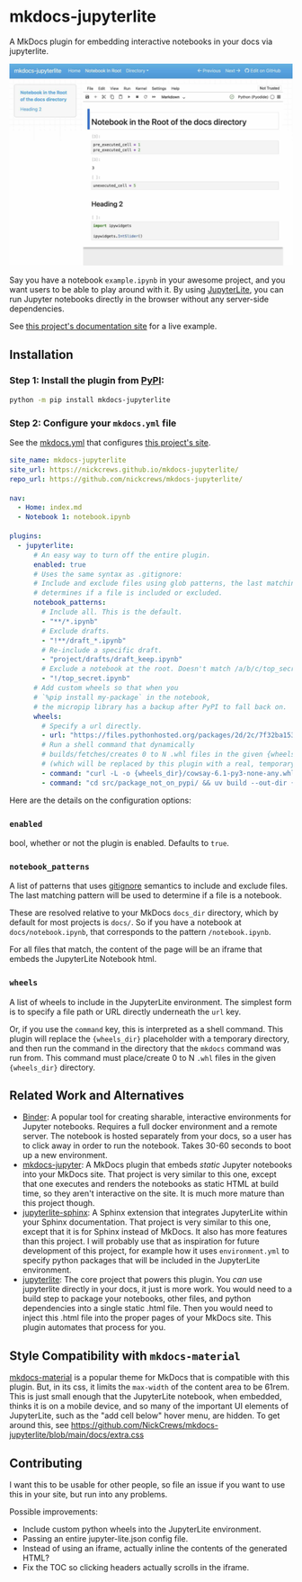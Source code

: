 
# mkdocs-jupyterlite

A MkDocs plugin for embedding interactive notebooks in your docs via jupyterlite.

![Screenshot of a JupyterLite notebook embedded in MkDocs](https://raw.githubusercontent.com/NickCrews/mkdocs-jupyterlite/main/docs/assets/screenshot.jpg)

Say you have a notebook `example.ipynb` in your awesome project, and you want
users to be able to play around with it.
By using [JupyterLite](https://jupyterlite.readthedocs.io/),
you can run Jupyter notebooks directly in the browser without any server-side dependencies.

See [this project's documentation site](https://nickcrews.github.io/mkdocs-jupyterlite)
for a live example.

## Installation

### Step 1: Install the plugin from [PyPI](https://pypi.org/project/mkdocs-jupyterlite/):

```bash
python -m pip install mkdocs-jupyterlite
```

### Step 2: Configure your `mkdocs.yml` file

See the [mkdocs.yml](https://github.com/NickCrews/mkdocs-jupyterlite/blob/main/mkdocs.yml)
that configures [this project's site](https://nickcrews.github.io/mkdocs-jupyterlite).

```yaml
site_name: mkdocs-jupyterlite
site_url: https://nickcrews.github.io/mkdocs-jupyterlite/
repo_url: https://github.com/nickcrews/mkdocs-jupyterlite/

nav:
  - Home: index.md
  - Notebook 1: notebook.ipynb

plugins:
  - jupyterlite:
      # An easy way to turn off the entire plugin.
      enabled: true
      # Uses the same syntax as .gitignore:
      # Include and exclude files using glob patterns, the last matching pattern
      # determines if a file is included or excluded.
      notebook_patterns:
        # Include all. This is the default.
        - "**/*.ipynb"
        # Exclude drafts.
        - "!**/draft_*.ipynb"
        # Re-include a specific draft.
        - "project/drafts/draft_keep.ipynb"
        # Exclude a notebook at the root. Doesn't match /a/b/c/top_secret.ipynb
        - "!/top_secret.ipynb"
      # Add custom wheels so that when you
      # `%pip install my-package` in the notebook,
      # the micropip library has a backup after PyPI to fall back on.
      wheels:
        # Specify a url directly.
        - url: "https://files.pythonhosted.org/packages/2d/2c/7f32ba15302847f0cd0d01101470b2f427ec5b3a07756f41c823c01c0242/ibis_framework-10.5.0-py3-none-any.whl"
        # Run a shell command that dynamically
        # builds/fetches/creates 0 to N .whl files in the given {wheels_dir}
        # (which will be replaced by this plugin with a real, temporary directory).
        - command: "curl -L -o {wheels_dir}/cowsay-6.1-py3-none-any.whl https://files.pythonhosted.org/packages/f1/13/63c0a02c44024ee16f664e0b36eefeb22d54e93531630bd99e237986f534/cowsay-6.1-py3-none-any.whl"
        - command: "cd src/package_not_on_pypi/ && uv build --out-dir {wheels_dir}"
```

Here are the details on the configuration options:

### `enabled`

bool, whether or not the plugin is enabled. Defaults to `true`.

### `notebook_patterns`

A list of patterns that uses [gitignore](https://git-scm.com/docs/gitignore)
semantics to include and exclude files.
The last matching pattern will be used to determine if a file is a notebook.

These are resolved relative to your MkDocs `docs_dir` directory,
which by default for most projects is `docs/`.
So if you have a notebook at `docs/notebook.ipynb`,
that corresponds to the pattern `/notebook.ipynb`.

For all files that match, the content of the page will be an
iframe that embeds the JupyterLite Notebook html.

### `wheels`

A list of wheels to include in the JupyterLite environment.
The simplest form is to specify a file path or URL directly underneath the `url` key.

Or, if you use the `command` key, this is interpreted as a shell command.
This plugin will replace the `{wheels_dir}` placeholder with a temporary directory,
and then run the command in the directory that the `mkdocs` command was run from.
This command must place/create 0 to N `.whl` files in the given `{wheels_dir}` directory.

## Related Work and Alternatives

- [Binder](https://mybinder.org/):
  A popular tool for creating sharable, interactive environments for Jupyter notebooks.
  Requires a full docker environment and a remote server.
  The notebook is hosted separately from your docs, so a user has to click
  away in order to run the notebook.
  Takes 30-60 seconds to boot up a new environment.
- [mkdocs-jupyter](https://github.com/danielfrg/mkdocs-jupyter):
  A MkDocs plugin that embeds *static* Jupyter notebooks into your MkDocs site.
  That project is very similar to this one, except that one executes and
  renders the notebooks as static HTML at build time, so they
  aren't interactive on the site.
  It is much more mature than this project though.
- [jupyterlite-sphinx](https://github.com/jupyterlite/jupyterlite-sphinx):
  A Sphinx extension that integrates JupyterLite within your Sphinx documentation.
  That project is very similar to this one, except that it is for Sphinx
  instead of MkDocs.
  It also has more features than this project.
  I will probably use that as inspiration for future development of this project,
  for example how it uses `environment.yml` to specify python packages that will
  be included in the JupyterLite environment.
- [jupyterlite](https://github.com/jupyterlite/jupyterlite):
  The core project that powers this plugin.
  You *can* use jupyterlite directly in your docs, it just is more work.
  You would need to a build step to package your notebooks, other files, and python
  dependencies into a single static .html file.
  Then you would need to inject this .html file into the proper pages of your MkDocs site.
  This plugin automates that process for you.

## Style Compatibility with `mkdocs-material`

[mkdocs-material](https://squidfunk.github.io/mkdocs-material/)
is a popular theme for MkDocs that is compatible with this plugin.
But, in its css, it limits the `max-width` of the content area to be 61rem.
This is just small enough that the JupyterLite notebook, when embedded,
thinks it is on a mobile device, and so many of the important UI elements of JupyterLite,
such as the "add cell below" hover menu, are hidden.
To get around this, see https://github.com/NickCrews/mkdocs-jupyterlite/blob/main/docs/extra.css

## Contributing

I want this to be usable for other people, so file an issue if you want
to use this in your site, but run into any problems.

Possible improvements:

- Include custom python wheels into the JupyterLite environment.
- Passing an entire jupyter-lite.json config file.
- Instead of using an iframe, actually inline the contents of the generated HTML?
- Fix the TOC so clicking headers actually scrolls in the iframe.